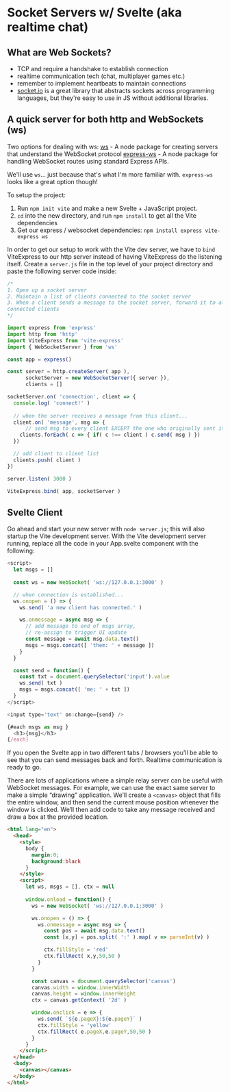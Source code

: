 # Socket Servers w/ Svelte (aka realtime chat)

## What are Web Sockets?
- TCP and require a handshake to establish connection
- realtime communication tech (chat, multiplayer games etc.)
- remember to implement heartbeats to maintain connections
- [socket.io](https://socket.io/) is a great library that abstracts sockets across programming languages, but they're easy to use in JS without additional libraries.

## A quick server for both http and WebSockets (ws)

Two options for dealing with ws:
[ws](https://www.npmjs.com/package/ws) - A node package for creating servers that understand the WebSocket protocol
[express-ws](https://www.npmjs.com/package/express-ws) - A node package for handling WebSocket routes using standard
Express APIs. 

We'll use `ws`... just because that's what I'm more familiar with. `express-ws` looks like a great option though!

To setup the project:
1. Run `npm init vite` and make a new Svelte + JavaScript project.
2. `cd` into the new directory, and run `npm install` to get all the Vite dependencies
3. Get our express / websocket dependencies: `npm install express vite-express ws`

In order to get our setup to work with the Vite dev server, we have to `bind` ViteExpress to our http server instead
of having ViteExpress do the listening itself. Create a `server.js` file in the top level of your project directory and paste
the following server code inside:

```js
/* 
1. Open up a socket server
2. Maintain a list of clients connected to the socket server
3. When a client sends a message to the socket server, forward it to all
connected clients
*/

import express from 'express'
import http from 'http'
import ViteExpress from 'vite-express'
import { WebSocketServer } from 'ws'

const app = express()

const server = http.createServer( app ),
      socketServer = new WebSocketServer({ server }),
      clients = []

socketServer.on( 'connection', client => {
  console.log( 'connect!' )
    
  // when the server receives a message from this client...
  client.on( 'message', msg => {
	  // send msg to every client EXCEPT the one who originally sent it
    clients.forEach( c => { if( c !== client ) c.send( msg ) })
  })

  // add client to client list
  clients.push( client )
})

server.listen( 3000 )

ViteExpress.bind( app, socketServer )
```

## Svelte Client
Go ahead and start your new server with `node server.js`; this will also startup the Vite development server. With 
the Vite development server running, replace all the code in your App.svelte component with the following:

```js
<script>
  let msgs = []
      
  const ws = new WebSocket( 'ws://127.0.0.1:3000' )

  // when connection is established...
  ws.onopen = () => {
    ws.send( 'a new client has connected.' )

    ws.onmessage = async msg => {
      // add message to end of msgs array,
      // re-assign to trigger UI update
      const message = await msg.data.text()
      msgs = msgs.concat([ 'them: ' + message ])
    }
  }

  const send = function() {
    const txt = document.querySelector('input').value
    ws.send( txt )
    msgs = msgs.concat([ 'me: ' + txt ])
  }
</script>

<input type='text' on:change={send} />

{#each msgs as msg }
  <h3>{msg}</h3>
{/each}
```

If you open the Svelte app in two different tabs / browsers you'll be able to see that you can send messages back and forth. Realtime
communication is ready to go.

There are lots of applications where a simple relay server can be useful with WebSocket messages. For example, we can use the exact same 
server to make a simple “drawing” application. We’ll create a `<canvas>` object that fills the entire window, and then send the current 
mouse position whenever the window is clicked. We’ll then add code to take any message received and draw a box at the provided location.

```html
<html lang="en">
  <head>
    <style>
      body { 
        margin:0; 
        background:black 
      } 
    </style>
    <script>
      let ws, msgs = [], ctx = null
      
      window.onload = function() {
        ws = new WebSocket( 'ws://127.0.0.1:3000' )

        ws.onopen = () => {
          ws.onmessage = async msg => {
            const pos = await msg.data.text()
            const [x,y] = pos.split( ':' ).map( v => parseInt(v) )

            ctx.fillStyle = 'red'
            ctx.fillRect( x,y,50,50 )
          }
        }

        const canvas = document.querySelector('canvas')
        canvas.width = window.innerWidth
        canvas.height = window.innerHeight
        ctx = canvas.getContext( '2d' )

        window.onclick = e => {
          ws.send( `${e.pageX}:${e.pageY}` )
          ctx.fillStyle = 'yellow'
          ctx.fillRect( e.pageX,e.pageY,50,50 )
        }
      }
    </script>
  </head>
  <body>
    <canvas></canvas>
  </body>
</html>
```
